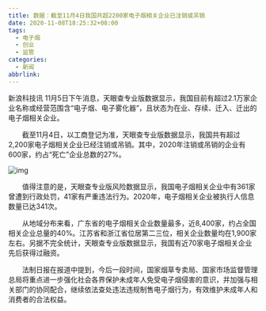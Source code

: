```yaml
---
title: 数据：截至11月4日我国共超2200家电子烟相关企业已注销或吊销
date: 2020-11-08T18:25:32+08:00
tags:
  - 电子烟
  - 创业
  - 监管
categories:
  - 新闻
abbrlink:
---
```


新浪科技讯 11月5日下午消息，天眼查专业版数据显示，我国目前有超过2.1万家企业名称或经营范围含“电子烟、电子雾化器”，且状态为在业、存续、迁入、迁出的电子烟相关企业。

　　截至11月4日，以工商登记为准，天眼查专业版数据显示，我国共有超过2,200家电子烟相关企业已经注销或吊销。其中，2020年注销或吊销的企业有600家，约占“死亡”企业总数的27%。

![img](https://cdn.jsdelivr.net/gh/yakeing/Documentation@main/Hexo/images/7c89-kcpxnwv5757782.jpg)

　　值得注意的是，天眼查专业版风险数据显示，我国电子烟相关企业中有361家曾遭到行政处罚，41家有严重违法行为。2020年，电子烟相关企业被执行人信息数量已达341次。

　　从地域分布来看，广东省的电子烟相关企业数量最多，近8,400家，约占全国相关企业总量的40%。江苏省和浙江省位居第二三位，相关企业数量均在1,900家左右。另据不完全统计，天眼查专业版数据显示，我国有近70家电子烟相关企业先后获得过融资。

　　法制日报在报道中提到，今后一段时间，国家烟草专卖局、国家市场监督管理总局将重点进一步强化社会各界保护未成年人免受电子烟侵害的意识，并加强与相关部门的协同配合，继续依法查处违法违规制售电子烟行为，有效维护未成年人和消费者的合法权益。